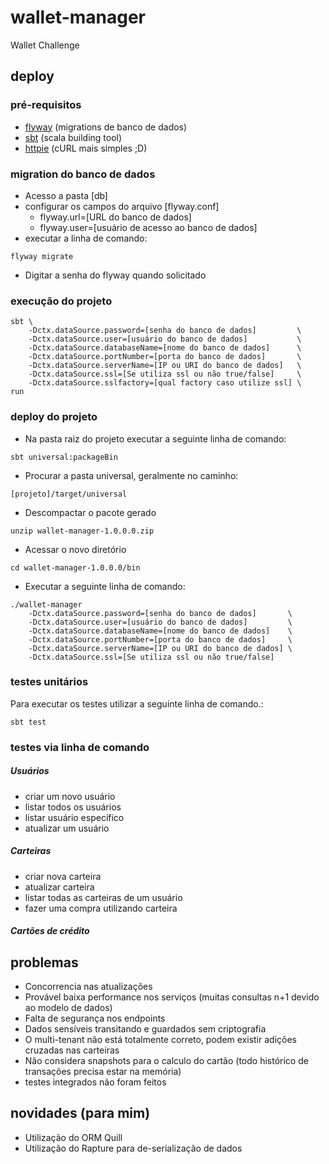 # wallet-manager
Wallet Challenge
## deploy
### pré-requisitos
* [flyway](https://flywaydb.org/) (migrations de banco de dados)
* [sbt](http://www.scala-sbt.org/) (scala building tool)
* [httpie](https://httpie.org/) (cURL mais simples ;D)
### migration do banco de dados
* Acesso a pasta [db]
* configurar os campos do arquivo [flyway.conf]
  - flyway.url=[URL do banco de dados]
  - flyway.user=[usuário de acesso ao banco de dados]
* executar a linha de comando:
```
flyway migrate
```
* Digitar a senha do flyway quando solicitado
### execução do projeto
```sbtshell
sbt \
    -Dctx.dataSource.password=[senha do banco de dados]         \
    -Dctx.dataSource.user=[usuário do banco de dados]           \
    -Dctx.dataSource.databaseName=[nome do banco de dados]      \
    -Dctx.dataSource.portNumber=[porta do banco de dados]       \
    -Dctx.dataSource.serverName=[IP ou URI do banco de dados]   \
    -Dctx.dataSource.ssl=[Se utiliza ssl ou não true/false]     \
    -Dctx.dataSource.sslfactory=[qual factory caso utilize ssl] \
run
```
### deploy do projeto
* Na pasta raiz do projeto executar a seguinte linha de comando:
```sbtshell
sbt universal:packageBin
```
* Procurar a pasta universal, geralmente no caminho:
```
[projeto]/target/universal
```
* Descompactar o pacote gerado
```
unzip wallet-manager-1.0.0.0.zip
```
* Acessar o novo diretório
```
cd wallet-manager-1.0.0.0/bin
```
* Executar a seguinte linha de comando:
```
./wallet-manager
    -Dctx.dataSource.password=[senha do banco de dados]       \
    -Dctx.dataSource.user=[usuário do banco de dados]         \
    -Dctx.dataSource.databaseName=[nome do banco de dados]    \
    -Dctx.dataSource.portNumber=[porta do banco de dados]     \
    -Dctx.dataSource.serverName=[IP ou URI do banco de dados] \
    -Dctx.dataSource.ssl=[Se utiliza ssl ou não true/false]
```
### testes unitários
Para executar os testes utilizar a seguinte linha de comando.:
```sbtshell
sbt test
```
### testes via linha de comando
##### Usuários
* criar um novo usuário
* listar todos os usuários
* listar usuário específico
* atualizar um usuário
##### Carteiras
* criar nova carteira
* atualizar carteira
* listar todas as carteiras de um usuário
* fazer uma compra utilizando carteira
##### Cartões de crédito


## problemas
* Concorrencia nas atualizações
* Provável baixa performance nos serviços (muitas consultas n+1 devido ao modelo de dados)
* Falta de segurança nos endpoints
* Dados sensíveis transitando e guardados sem criptografia
* O multi-tenant não está totalmente correto, podem existir adições cruzadas nas carteiras
* Não considera snapshots para o calculo do cartão (todo histórico de transações precisa estar na memória)
* testes integrados não foram feitos
## novidades (para mim)
* Utilização do ORM Quill
* Utilização do Rapture para de-serialização de dados